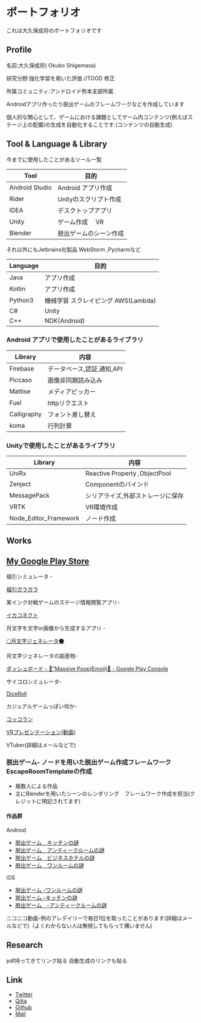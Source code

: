 # ポートフォリオ

これは大久保成将のポートフォリオです
## Profile

名前:大久保成将( Okubo Shigemasa)

研究分野:強化学習を用いた評価 //TOOD 修正

所属コミュニティ:アンドロイド熊本支部所属


Androidアプリ作ったり脱出ゲームのフレームワークなどを作成しています

個人的な関心として、ゲームにおける課題としてゲーム内コンテンツ(例えばステージ上の配置)の生成を自動化することです.(コンテンツの自動生成)

## Tool & Language & Library
今までに使用したことがあるツール一覧

| Tool| 目的|
|-----|-----|
| Android Studio| Android アプリ作成|
| Rider| Unityのスクリプト作成|
| IDEA | デスクトップアプリ|
| Unity | ゲーム作成　 VR|
|Blender | 脱出ゲームのシーン作成|

それ以外にもJetbrains社製品 WebStorm ,Pycharmなど

| Language| 目的  |
|-----    |-----|
| Java    |アプリ作成 | 
| Kotlin  | アプリ作成 | 
| Python3  | 機械学習 スクレイピング AWS(Lambda) | 
| C#      | Unity |  
| C++ | NDK(Android) | 


### Android アプリで使用したことがあるライブラリ
| Library| 内容  |
|-----    |-----|
| Firebase|データベース,認証,通知,API | 
| Piccaso | 画像非同期読み込み|
| Mattise | メディアピッカー|
| Fuel | httpリクエスト|
| Calligraphy| フォント差し替え|
| koma | 行列計算|


### Unityで使用したことがあるライブラリ
| Library| 内容  |
|-----    |-----|
| UniRx |   Reactive Property ,ObjectPool|
| Zenject | Componentのバインド|
| MessagePack | シリアライズ,外部ストレージに保存|
| VRTK | VR環境作成|
|Node_Editor_Framework|ノード作成|



## Works

 [My Google Play Store](https://play.google.com/store/apps/developer?id=UsaOS.dev)
 ---
 
 福引シミュレータ -
 
[福引ガラガラ ](https://play.google.com/store/apps/details?id=com.os.fukubiki)


某インク対戦ゲームのステージ情報閲覧アプリ-

[イカコネクト](https://play.google.com/store/apps/details?id=tech.homura.splatoon2)

月文字を文字or画像から生成するアプリ -

[🌕月文字ジェネレータ🌑  ](https://play.google.com/store/apps/details?id=homura.tech.luanagenerator)

月文字ジェネレータの副産物-

[ダッシュボード \- 💩"Massive Poop\(Emoji\)🚽 \- Google Play Console](https://play.google.com/apps/publish/?account=6712106957924985223#AppDashboardPlace:p=tech.homura.massivepoo&appid=4973491633390399703)

サイコロシミュレータ-

[DiceRoll ](https://play.google.com/store/apps/details?id=tech.homura.diceroll)

カジュアルゲームっぽい何か-

[コッコラン ](https://play.google.com/store/apps/details?id=com.homura.chickenrun)

[VRプレゼンテーション(動画)]()

VTuber(詳細はメールなどで)



### 脱出ゲーム- ノードを用いた脱出ゲーム作成フレームワークEscapeRoomTemplateの作成
 
* 複数人による作品 
* 主にBlenderを用いたシーンのレンダリング　フレームワーク作成を担当(クレジットに明記されてます)


#### 作品群

 Android 
 
* [脱出ゲーム　キッチンの謎 ](https://play.google.com/store/apps/details?id=tech.homura.escape_kitchen)
* [脱出ゲーム　アンティークルームの謎 ](https://play.google.com/store/apps/details?id=tech.homura.escape_europeanroom)
* [脱出ゲーム　ビジネスホテルの謎 ](https://play.google.com/store/apps/details?id=tech.homura.escape_hotel)
* [脱出ゲーム　ワンルームの謎 ](https://play.google.com/store/apps/details?id=tech.homura.escape_oneroom)

iOS

 * [‎脱出ゲーム -ワンルームの謎](https://itunes.apple.com/jp/app//id1410037838)
 * [‎脱出ゲーム -キッチンの謎](https://itunes.apple.com/jp/app//id1435888487?mt=8)
 * [‎脱出ゲーム　-アンティークルームの謎](https://itunes.apple.com/jp/app//id1443984065)
 


 ニコニコ動画-例のアレデイリーで毎日1位を取ったことがあります(詳細はメールなどで)（よくわからない人は無視してもらって構いません)
 
## Research
pdf持ってきてリンク貼る
自動生成のリンクも貼る
## Link

* [Twitter](https://twitter.com/Alt_Shift_N)
* [Qiita](https://qiita.com/Alt_Shift_N)
* [Github](https://github.com/OhkuboSGMS)
* [Mail](mailto:ginger.os777146th@gmail.com)
